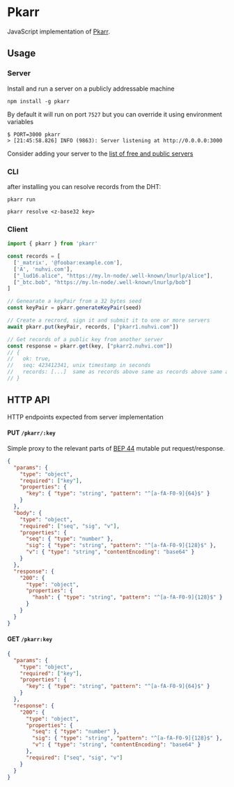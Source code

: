 # Pkarr

JavaScript implementation of [Pkarr](https://github.com/nuhvi/pkarr).

## Usage

### Server

Install and run a server on a publicly addressable machine

```
npm install -g pkarr
```

By default it will run on port `7527` but you can override it using environment variables

```
$ PORT=3000 pkarr
> [21:45:58.826] INFO (9863): Server listening at http://0.0.0.0:3000
```

Consider adding your server to the [list of free and public servers](../servers.txt)

### CLI 

after installing you can resolve records from the DHT:

```
pkarr run

pkarr resolve <z-base32 key>
```

### Client 

```js
import { pkarr } from 'pkarr'

const records = [
  ['_matrix', '@foobar:example.com'],
  ['A', 'nuhvi.com'],
  ["_lud16.alice", "https://my.ln-node/.well-known/lnurlp/alice"],
  ["_btc.bob", "https://my.ln-node/.well-known/lnurlp/bob"]
]

// Genearate a keyPair from a 32 bytes seed
const keyPair = pkarr.generateKeyPair(seed)

// Create a recrord, sign it and submit it to one or more servers
await pkarr.put(keyPair, records, ["pkarr1.nuhvi.com"])

// Get records of a public key from another server
const response = pkarr.get(key, ["pkarr2.nuhvi.com"])
// { 
//   ok: true, 
//   seq: 423412341, unix timestamp in seconds
//   records: [...]  same as records above same as records above same as records above same as records above
// }
```

## HTTP API

HTTP endpoints expected from server implementation

#### PUT `/pkarr/:key`

Simple proxy to the relevant parts of [BEP 44](https://www.bittorrent.org/beps/bep_0044.html) mutable put request/response.

```json
{
  "params": {
    "type": "object",
    "required": ["key"],
    "properties": {
      "key": { "type": "string", "pattern": "^[a-fA-F0-9]{64}$" }
    }
  },
  "body": {
    "type": "object",
    "required": ["seq", "sig", "v"],
    "properties": {
      "seq": { "type": "number" },
      "sig": { "type": "string", "pattern": "^[a-fA-F0-9]{128}$" },
      "v": { "type": "string", "contentEncoding": "base64" }
    }
  },
  "response": {
    "200": {
      "type": "object",
      "properties": {
        "hash": { "type": "string", "pattern": "^[a-fA-F0-9]{128}$" }
      }
    }
  }
}
```

#### GET `/pkarr:key`

```json
{
  "params": {
    "type": "object",
    "required": ["key"],
    "properties": {
      "key": { "type": "string", "pattern": "^[a-fA-F0-9]{64}$" }
    }
  },
  "response": {
    "200": {
      "type": "object",
      "properties": {
        "seq": { "type": "number" },
        "sig": { "type": "string", "pattern": "^[a-fA-F0-9]{128}$" },
        "v": { "type": "string", "contentEncoding": "base64" }
      },
      "required": ["seq", "sig", "v"]
    }
  }
}
```
